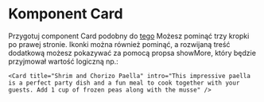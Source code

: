 # Komponent Card

Przygotuj component Card podobny do [tego](https://material-ui.com/components/cards/#complex-interaction.)  Możesz pominąć trzy kropki po prawej stronie. Ikonki można również pominąć, a rozwijaną treść dodatkową możesz pokazywać za pomocą propsa showMore, który będzie przyjmował wartość logiczną np.:

`<Card title="Shrim and Chorizo Paella" intro="This impressive paella is a perfect party dish and a fun meal to cook together with your guests. Add 1 cup of frozen peas along with the musse" />`
